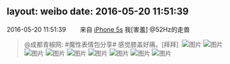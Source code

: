 layout: weibo
date: 2016-05-20 11:51:39
---
<meta name="referrer" content="no-referrer" />

2016-05-20 11:51:39  &nbsp;&nbsp;&nbsp;&nbsp;&nbsp;&nbsp; 来自 <a href="sinaweibo://customweibosource" rel="nofollow">iPhone 5s</a>
我[害羞]  @52Hz的走兽
>  @成都青椒网: #魔性表情包分享# 感觉膝盖好痛。[拜拜] ​​​
>  ![图片](https://ww2.sinaimg.cn/large/73dac8f6jw1f2fl569ixbj20a109dt97.jpg)
>  ![图片](https://ww1.sinaimg.cn/large/73dac8f6jw1f2fl572ykjj20a009d0t5.jpg)
>  ![图片](https://ww4.sinaimg.cn/large/73dac8f6jw1f2fl57myi1j20a209edgb.jpg)
>  ![图片](https://ww1.sinaimg.cn/large/73dac8f6jw1f2fl58khmoj20a209gaae.jpg)
>  ![图片](https://ww3.sinaimg.cn/large/73dac8f6jw1f2fl58ypbsj209z09hjrv.jpg)
>  ![图片](https://ww4.sinaimg.cn/large/73dac8f6jw1f2fl59lx4pj20a009hwes.jpg)
>  ![图片](https://ww1.sinaimg.cn/large/73dac8f6jw1f2fl5a8y7yj209s09eq3i.jpg)
>  ![图片](https://ww4.sinaimg.cn/large/73dac8f6jw1f2fl5avgm8j209w09bdgh.jpg)
>  ![图片](https://ww2.sinaimg.cn/large/73dac8f6jw1f2fl5bh1l8j209v09f74l.jpg)
